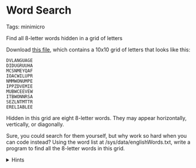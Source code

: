 # Word Search

Tags: minimicro

Find all 8-letter words hidden in a grid of letters

Download [this file](wordgrid.txt), which contains a 10x10 grid of letters that looks like this:

```
DVLANGUAGE
DIDUGRUUHA
MCSNMEYQAF
IOACWILUPR
NMMWONUMPE
IPPZDVEMIE
MUBWCEEVEW
ITBWONNRSA
SEZLNTMTTR
ERELIABLEE
```

Hidden in this grid are eight 8-letter words.  They may appear horizontally, vertically, or diagonally.

Sure, you could search for them yourself, but why work so hard when you can code instead?  Using the word list at /sys/data/englishWords.txt, write a program to find all the 8-letter words in this grid.

<details>
<summary>Hints</summary>

Start by reading the grid using [file.readLines](https://miniscript.org/wiki/File.readLines).  Filter that list down to just the 8-letter words, either by [import](https://miniscript.org/wiki/Import)ing "listUtil" and using `.filter`, or just by using a loop.

Write a function to return the string of letters that start at a given x,y position in the grid, and extend in a given dx,dy direction.

Then, you can loop over all grid positions — and over all directions — using nested `for` loops.  Get the string of letters at that position and orientation, and if it's longer than 8 letters, trim it to just 8.  Then just see if that string of letters (converted to lowercase) is in your word list, and if so, print it!
</details>
